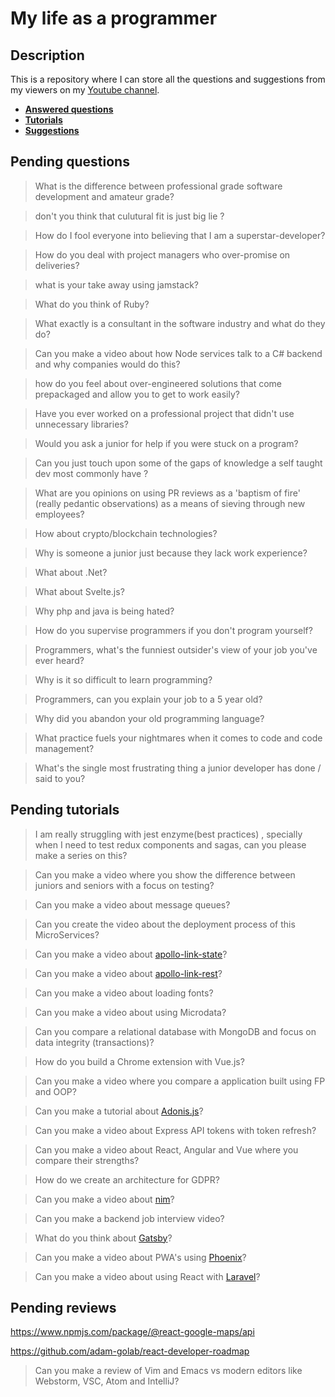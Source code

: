 # My life as a programmer

## Description

This is a repository where I can store all the 
questions and suggestions from my viewers on my [Youtube channel](https://www.youtube.com/user/Fidde12345).

* **[Answered questions](https://www.youtube.com/playlist?list=PLBAZWBMYeVYjXogYQDd1rwVI0c5YoioqU)**
* **[Tutorials](./tutorials.md)**
* **[Suggestions](./suggestions.md)**

## Pending questions

> What is the difference between professional grade software development and amateur grade?

> don't you think that culutural fit is just big lie ?

> How do I fool everyone into believing that I am a superstar-developer?

> How do you deal with project managers who over-promise on deliveries?

> what is your take away using jamstack?

> What do you think of Ruby?

> What exactly is a consultant in the software industry and what do they do?

> Can you make a video about how Node services talk to a C# backend and why companies would do this?

> how do you feel about over-engineered solutions that come prepackaged and allow you to get to work easily?

> Have you ever worked on a professional project that didn't use unnecessary libraries?

> Would you ask a junior for help if you were stuck on a program?

> Can you just touch upon some of the gaps of knowledge a self taught dev most commonly have ?

> What are you opinions on using PR reviews as a 'baptism of fire' (really pedantic observations) as a means of sieving through new employees?

> How about crypto/blockchain technologies?

> Why is someone a junior just because they lack work experience?

> What about .Net?

> What about Svelte.js?

> Why php and java is being hated?

> How do you supervise programmers if you don't program yourself?

> Programmers, what's the funniest outsider's view of your job you've ever heard?

> Why is it so difficult to learn programming?

> Programmers, can you explain your job to a 5 year old?

> Why did you abandon your old programming language?

> What practice fuels your nightmares when it comes to code and code management?

> What's the single most frustrating thing a junior developer has done / said to you?

## Pending tutorials

>  I am really struggling with jest enzyme(best practices) , specially when I need to test redux components and sagas, can you please make a series on this?

> Can you make a video where you show the difference between juniors and seniors with a focus on testing?

> Can you make a video about message queues?

> Can you create the video about the deployment process of this MicroServices?

> Can you make a video about [apollo-link-state](https://www.apollographql.com/docs/link/links/state.html)?

> Can you make a video about [apollo-link-rest](https://www.apollographql.com/docs/link/links/rest.html)?

> Can you make a video about loading fonts?

> Can you make a video about using Microdata?

> Can you compare a relational database with MongoDB and focus on data integrity (transactions)?

> How do you build a Chrome extension with Vue.js?

> Can you make a video where you compare a application built using FP and OOP?

> Can you make a tutorial about [Adonis.js](https://adonisjs.com/)?

> Can you make a video about Express API tokens with token refresh?

> Can you make a video about React, Angular and Vue where you compare their strengths?

> How do we create an architecture for GDPR?

> Can you make a video about [nim](https://nim-lang.org/)?

> Can you make a backend job interview video?

> What do you think about [Gatsby](https://www.gatsbyjs.org/docs/)?

> Can you make a video about PWA's using [Phoenix](http://phoenixframework.org)?

> Can you make a video about using React with [Laravel](https://laravel.com/)?

## Pending reviews

https://www.npmjs.com/package/@react-google-maps/api

https://github.com/adam-golab/react-developer-roadmap

> Can you make a review of Vim and Emacs vs modern editors like Webstorm, VSC, Atom and IntelliJ?
